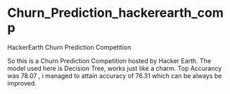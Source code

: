 # Churn_Prediction_hackerearth_comp
HackerEarth Churn Prediction Competition

So this is a Churn Prediction Competition hosted by Hacker Earth.
The model used here is Decision Tree, works just like a charm.
Top Accurancy was 78.07 , i managed to attain accuracy of 76.31 which can be always be improved.
